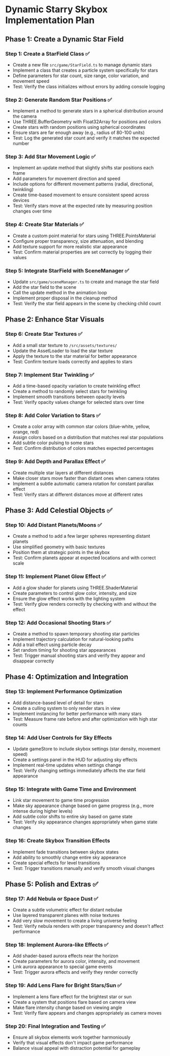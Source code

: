 # Dynamic Starry Skybox Implementation Plan

## Phase 1: Create a Dynamic Star Field

### Step 1: Create a StarField Class ✅

- Create a new file `src/game/StarField.ts` to manage dynamic stars
- Implement a class that creates a particle system specifically for stars
- Define parameters for star count, size range, color variation, and movement speed
- Test: Verify the class initializes without errors by adding console logging

### Step 2: Generate Random Star Positions ✅

- Implement a method to generate stars in a spherical distribution around the camera
- Use THREE.BufferGeometry with Float32Array for positions and colors
- Create stars with random positions using spherical coordinates
- Ensure stars are far enough away (e.g., radius of 80-100 units)
- Test: Log the generated star count and verify it matches the expected number

### Step 3: Add Star Movement Logic ✅

- Implement an update method that slightly shifts star positions each frame
- Add parameters for movement direction and speed
- Include options for different movement patterns (radial, directional, twinkling)
- Create time-based movement to ensure consistent speed across devices
- Test: Verify stars move at the expected rate by measuring position changes over time

### Step 4: Create Star Materials ✅

- Create a custom point material for stars using THREE.PointsMaterial
- Configure proper transparency, size attenuation, and blending
- Add texture support for more realistic star appearance
- Test: Confirm material properties are set correctly by logging their values

### Step 5: Integrate StarField with SceneManager ✅

- Update `src/game/sceneManager.ts` to create and manage the star field
- Add the star field to the scene
- Call the update method in the animation loop
- Implement proper disposal in the cleanup method
- Test: Verify the star field appears in the scene by checking child count

## Phase 2: Enhance Star Visuals

### Step 6: Create Star Textures ✅

- Add a small star texture to `/src/assets/textures/`
- Update the AssetLoader to load the star texture
- Apply the texture to the star material for better appearance
- Test: Confirm texture loads correctly and applies to stars

### Step 7: Implement Star Twinkling ✅

- Add a time-based opacity variation to create twinkling effect
- Create a method to randomly select stars for twinkling
- Implement smooth transitions between opacity levels
- Test: Verify opacity values change for selected stars over time

### Step 8: Add Color Variation to Stars ✅

- Create a color array with common star colors (blue-white, yellow, orange, red)
- Assign colors based on a distribution that matches real star populations
- Add subtle color pulsing to some stars
- Test: Confirm distribution of colors matches expected percentages

### Step 9: Add Depth and Parallax Effect ✅

- Create multiple star layers at different distances
- Make closer stars move faster than distant ones when camera rotates
- Implement a subtle automatic camera rotation for constant parallax effect
- Test: Verify stars at different distances move at different rates

## Phase 3: Add Celestial Objects ✅

### Step 10: Add Distant Planets/Moons ✅

- Create a method to add a few larger spheres representing distant planets
- Use simplified geometry with basic textures
- Position them at strategic points in the skybox
- Test: Confirm planets appear at expected locations and with correct scale

### Step 11: Implement Planet Glow Effect ✅

- Add a glow shader for planets using THREE.ShaderMaterial
- Create parameters to control glow color, intensity, and size
- Ensure the glow effect works with the lighting system
- Test: Verify glow renders correctly by checking with and without the effect

### Step 12: Add Occasional Shooting Stars ✅

- Create a method to spawn temporary shooting star particles
- Implement trajectory calculation for natural-looking paths
- Add a trail effect using particle decay
- Set random timing for shooting star appearances
- Test: Trigger manual shooting stars and verify they appear and disappear correctly

## Phase 4: Optimization and Integration

### Step 13: Implement Performance Optimization

- Add distance-based level of detail for stars
- Create a culling system to only render stars in view
- Implement instancing for better performance with many stars
- Test: Measure frame rate before and after optimization with high star counts

### Step 14: Add User Controls for Sky Effects

- Update gameStore to include skybox settings (star density, movement speed)
- Create a settings panel in the HUD for adjusting sky effects
- Implement real-time updates when settings change
- Test: Verify changing settings immediately affects the star field appearance

### Step 15: Integrate with Game Time and Environment

- Link star movement to game time progression
- Make sky appearance change based on game progress (e.g., more intense during higher levels)
- Add subtle color shifts to entire sky based on game state
- Test: Verify sky appearance changes appropriately when game state changes

### Step 16: Create Skybox Transition Effects

- Implement fade transitions between skybox states
- Add ability to smoothly change entire sky appearance
- Create special effects for level transitions
- Test: Trigger transitions manually and verify smooth visual changes

## Phase 5: Polish and Extras ✅

### Step 17: Add Nebula or Space Dust ✅

- Create a subtle volumetric effect for distant nebulae
- Use layered transparent planes with noise textures
- Add very slow movement to create a living universe feeling
- Test: Verify nebula renders with proper transparency and doesn't affect performance

### Step 18: Implement Aurora-like Effects ✅

- Add shader-based aurora effects near the horizon
- Create parameters for aurora color, intensity, and movement
- Link aurora appearance to special game events
- Test: Trigger aurora effects and verify they render correctly

### Step 19: Add Lens Flare for Bright Stars/Sun ✅

- Implement a lens flare effect for the brightest star or sun
- Create a system that positions flare based on camera view
- Make flare intensity change based on viewing angle
- Test: Verify flare appears and changes appropriately as camera moves

### Step 20: Final Integration and Testing ✅

- Ensure all skybox elements work together harmoniously
- Verify that visual effects don't impact game performance
- Balance visual appeal with distraction potential for gameplay
